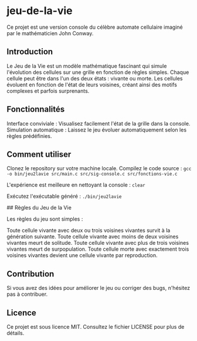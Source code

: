 # jeu-de-la-vie
Ce projet est une version console du célèbre automate cellulaire imaginé par le mathématicien John Conway.

## Introduction

Le Jeu de la Vie est un modèle mathématique fascinant qui simule l'évolution des cellules sur une grille en fonction de règles simples. Chaque cellule peut être dans l'un des deux états : vivante ou morte. Les cellules évoluent en fonction de l'état de leurs voisines, créant ainsi des motifs complexes et parfois surprenants.

## Fonctionnalités

  Interface conviviale : Visualisez facilement l'état de la grille dans la console.
  Simulation automatique : Laissez le jeu évoluer automatiquement selon les règles prédéfinies.

## Comment utiliser

  Clonez le repository sur votre machine locale.
  Compilez le code source :
  	`gcc -o bin/jeu2lavie src/main.c src/sig-console.c src/fonctions-vie.c`
  
  L'expérience est meilleure en nettoyant la console :
  	`clear`
  
  Exécutez l'exécutable généré :
  	`./bin/jeu2lavie`

## Règles du Jeu de la Vie

Les règles du jeu sont simples :

  Toute cellule vivante avec deux ou trois voisines vivantes survit à la génération suivante.
  Toute cellule vivante avec moins de deux voisines vivantes meurt de solitude.
  Toute cellule vivante avec plus de trois voisines vivantes meurt de surpopulation.
  Toute cellule morte avec exactement trois voisines vivantes devient une cellule vivante par reproduction.

## Contribution

Si vous avez des idées pour améliorer le jeu ou corriger des bugs, n'hésitez pas à contribuer.

## Licence

Ce projet est sous licence MIT. Consultez le fichier LICENSE pour plus de détails.

